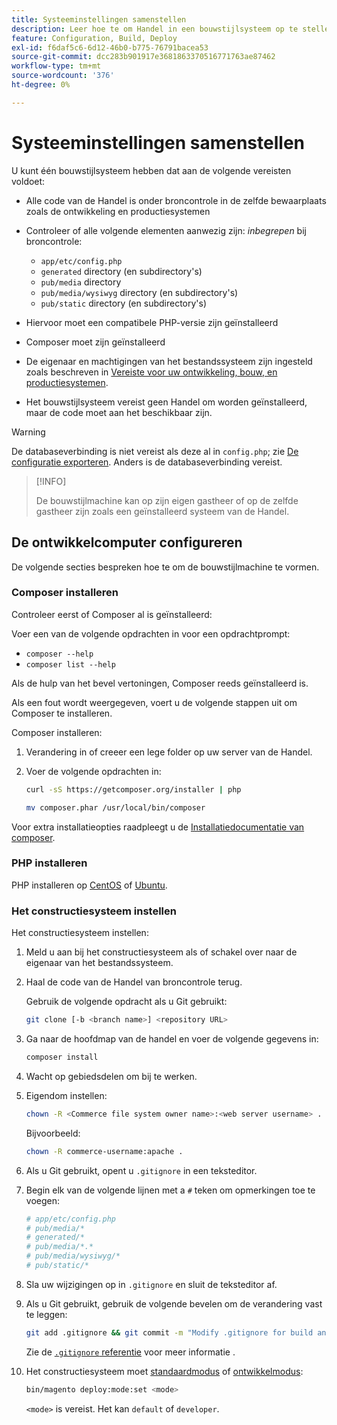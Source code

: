 ```yaml
---
title: Systeeminstellingen samenstellen
description: Leer hoe te om Handel in een bouwstijlsysteem op te stellen.
feature: Configuration, Build, Deploy
exl-id: f6daf5c6-6d12-46b0-b775-76791bacea53
source-git-commit: dcc283b901917e3681863370516771763ae87462
workflow-type: tm+mt
source-wordcount: '376'
ht-degree: 0%

---
```


# Systeeminstellingen samenstellen

U kunt één bouwstijlsysteem hebben dat aan de volgende vereisten voldoet:

- Alle code van de Handel is onder broncontrole in de zelfde bewaarplaats zoals de ontwikkeling en productiesystemen
- Controleer of alle volgende elementen aanwezig zijn: _inbegrepen_ bij broncontrole:

   - `app/etc/config.php`
   - `generated` directory (en subdirectory&#39;s)
   - `pub/media` directory
   - `pub/media/wysiwyg` directory (en subdirectory&#39;s)
   - `pub/static` directory (en subdirectory&#39;s)

- Hiervoor moet een compatibele PHP-versie zijn geïnstalleerd
- Composer moet zijn geïnstalleerd
- De eigenaar en machtigingen van het bestandssysteem zijn ingesteld zoals beschreven in [Vereiste voor uw ontwikkeling, bouw, en productiesystemen](../deployment/technical-details.md).
- Het bouwstijlsysteem vereist geen Handel om worden geïnstalleerd, maar de code moet aan het beschikbaar zijn.

>[!WARNING]
>
>De databaseverbinding is niet vereist als deze al in `config.php`; zie [De configuratie exporteren](../cli/export-configuration.md). Anders is de databaseverbinding vereist.

>[!INFO]
>
>De bouwstijlmachine kan op zijn eigen gastheer of op de zelfde gastheer zijn zoals een geïnstalleerd systeem van de Handel.

## De ontwikkelcomputer configureren

De volgende secties bespreken hoe te om de bouwstijlmachine te vormen.

### Composer installeren

Controleer eerst of Composer al is geïnstalleerd:

Voer een van de volgende opdrachten in voor een opdrachtprompt:

- `composer --help`
- `composer list --help`

Als de hulp van het bevel vertoningen, Composer reeds geïnstalleerd is.

Als een fout wordt weergegeven, voert u de volgende stappen uit om Composer te installeren.

Composer installeren:

1. Verandering in of creeer een lege folder op uw server van de Handel.

1. Voer de volgende opdrachten in:

   ```bash
   curl -sS https://getcomposer.org/installer | php
   ```

   ```bash
   mv composer.phar /usr/local/bin/composer
   ```

Voor extra installatieopties raadpleegt u de [Installatiedocumentatie van composer][composer].

### PHP installeren

PHP installeren op [CentOS] of [Ubuntu].

### Het constructiesysteem instellen

Het constructiesysteem instellen:

1. Meld u aan bij het constructiesysteem als of schakel over naar de eigenaar van het bestandssysteem.
1. Haal de code van de Handel van broncontrole terug.

   Gebruik de volgende opdracht als u Git gebruikt:

   ```bash
   git clone [-b <branch name>] <repository URL>
   ```

1. Ga naar de hoofdmap van de handel en voer de volgende gegevens in:

   ```bash
   composer install
   ```

1. Wacht op gebiedsdelen om bij te werken.
1. Eigendom instellen:

   ```bash
   chown -R <Commerce file system owner name>:<web server username> .
   ```

   Bijvoorbeeld:

   ```bash
   chown -R commerce-username:apache .
   ```

1. Als u Git gebruikt, opent u `.gitignore` in een teksteditor.
1. Begin elk van de volgende lijnen met a `#` teken om opmerkingen toe te voegen:

   ```conf
   # app/etc/config.php
   # pub/media/*
   # generated/*
   # pub/media/*.*
   # pub/media/wysiwyg/*
   # pub/static/*
   ```

1. Sla uw wijzigingen op in `.gitignore` en sluit de teksteditor af.
1. Als u Git gebruikt, gebruik de volgende bevelen om de verandering vast te leggen:

   ```bash
   git add .gitignore && git commit -m "Modify .gitignore for build and production"
   ```

   Zie de [`.gitignore` referentie](../reference/config-reference-gitignore.md) voor meer informatie .

1. Het constructiesysteem moet [standaardmodus](../bootstrap/application-modes.md#default-mode) of [ontwikkelmodus](../bootstrap/application-modes.md#developer-mode):

   ```bash
   bin/magento deploy:mode:set <mode>
   ```

   `<mode>` is vereist. Het kan `default` of `developer`.

<!-- Link Definitions -->

[CentOS]: https://wiki.centos.org/HowTos/php7
[composer]: https://getcomposer.org/download/
[Ubuntu]: https://help.ubuntu.com/lts/serverguide/php.html
